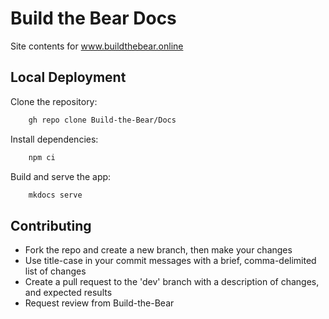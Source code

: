 
# Build the Bear Docs
Site contents for www.buildthebear.online

## Local Deployment
Clone the repository:

```bash
    gh repo clone Build-the-Bear/Docs
```

Install dependencies:

```bash
    npm ci
```

Build and serve the app:

```bash
    mkdocs serve
```

## Contributing

- Fork the repo and create a new branch, then make your changes
- Use title-case in your commit messages with a brief, comma-delimited list of changes
- Create a pull request to the 'dev' branch with a description of changes, and expected results
- Request review from Build-the-Bear